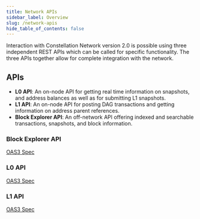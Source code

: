 ```yaml
---
title: Network APIs
sidebar_label: Overview
slug: /network-apis
hide_table_of_contents: false
---
```


Interaction with Constellation Network version 2.0 is possible using three independent REST APIs which can be called for specific functionality. The three APIs together allow for complete integration with the network. 

## APIs
- **L0 API**: An on-node API for getting real time information on snapshots, and address balances as well as for submitting L1 snapshots. 
- **L1 API**: An on-node API for posting DAG transactions and getting information on address parent references. 
- **Block Explorer API**: An off-network API offering indexed and searchable transactions, snapshots, and block information.

### Block Explorer API
[OAS3 Spec](http://apidoc-dev.constellationnetwork.io.s3-website.us-west-1.amazonaws.com/block-explorer/)

### L0 API
[OAS3 Spec](http://apidoc-dev.constellationnetwork.io.s3-website.us-west-1.amazonaws.com/node/#/)

### L1 API
[OAS3 Spec](http://apidoc-dev.constellationnetwork.io.s3-website.us-west-1.amazonaws.com/node/?url=http://apidoc-dev.constellationnetwork.io.s3-website.us-west-1.amazonaws.com/node/l1-public-v2.yml)
